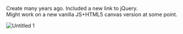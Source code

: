 
Create many years ago. Included a new link to jQuery.<br/>
Might work on a new vanilla JS+HTML5 canvas version at some point.<br/>

![Untitled 1](https://user-images.githubusercontent.com/4015046/202269608-d1503bda-36f6-438c-95ff-fdf906d14f3f.gif)
